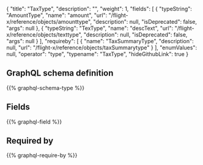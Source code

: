 {
  "title": "TaxType",
  "description": "",
  "weight": 1,
  "fields": [
    {
      "typeString": "AmountType",
      "name": "amount",
      "url": "/flight-x/reference/objects/amounttype",
      "description": null,
      "isDeprecated": false,
      "args": null
    },
    {
      "typeString": "TexType",
      "name": "descText",
      "url": "/flight-x/reference/objects/texttype",
      "description": null,
      "isDeprecated": false,
      "args": null
    }
  ],
  "requireby": [
    {
      "name": "TaxSummaryType",
      "description": null,
      "url": "/flight-x/reference/objects/taxSummarytype"
    }
  ],
  "enumValues": null,
  "operator": "type",
  "typename": "TaxType",
  "hideGithubLink": true
}
## GraphQL schema definition

{{% graphql-schema-type %}}

## Fields

{{% graphql-field %}}

## Required by

{{% graphql-require-by %}}
